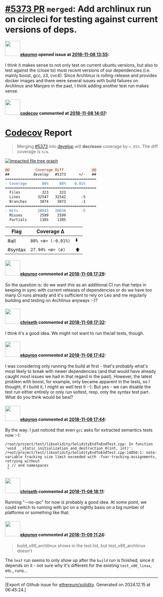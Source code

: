# [\#5373 PR](https://github.com/ethereum/solidity/pull/5373) `merged`: Add archlinux run on circleci for testing against current versions of deps.

#### <img src="https://avatars.githubusercontent.com/u/1347491?v=4" width="50">[ekpyron](https://github.com/ekpyron) opened issue at [2018-11-08 13:55](https://github.com/ethereum/solidity/pull/5373):

I think it makes sense to not only test on current ubuntu versions, but also to test against the (close to) most recent versions of our dependencies (i.e. mainly boost, gcc, z3, cvc4). Since Archlinux is rolling-release and provides docker images and there were several issues with build failures on Archlinux and Manjaro in the past, I think adding another test run makes sense.

#### <img src="https://avatars.githubusercontent.com/in/254?v=4" width="50">[codecov](https://github.com/apps/codecov) commented at [2018-11-08 14:07](https://github.com/ethereum/solidity/pull/5373#issuecomment-437005256):

# [Codecov](https://codecov.io/gh/ethereum/solidity/pull/5373?src=pr&el=h1) Report
> Merging [#5373](https://codecov.io/gh/ethereum/solidity/pull/5373?src=pr&el=desc) into [develop](https://codecov.io/gh/ethereum/solidity/commit/cbd0116e98862a36d6c904ed03d8d26b248838f0?src=pr&el=desc) will **decrease** coverage by `<.01%`.
> The diff coverage is `n/a`.

[![Impacted file tree graph](https://codecov.io/gh/ethereum/solidity/pull/5373/graphs/tree.svg?width=650&token=87PGzVEwU0&height=150&src=pr)](https://codecov.io/gh/ethereum/solidity/pull/5373?src=pr&el=tree)

```diff
@@            Coverage Diff             @@
##           develop   #5373      +/-   ##
==========================================
- Coverage       88%     88%   -0.01%     
==========================================
  Files          323     323              
  Lines        32547   32542       -5     
  Branches      3874    3873       -1     
==========================================
- Hits         28643   28638       -5     
  Misses        2599    2599              
  Partials      1305    1305
```

| Flag | Coverage Δ | |
|---|---|---|
| #all | `88% <ø> (-0.01%)` | :arrow_down: |
| #syntax | `27.94% <ø> (ø)` | :arrow_up: |

#### <img src="https://avatars.githubusercontent.com/u/1347491?v=4" width="50">[ekpyron](https://github.com/ekpyron) commented at [2018-11-08 17:29](https://github.com/ethereum/solidity/pull/5373#issuecomment-437086924):

So the question is: do we want this as an additional CI run that helps in keeping in sync with current releases of dependencies or do we have too many CI runs already and it's sufficient to rely on Leo and me regularly building and testing on Archlinux anyways :-)?

#### <img src="https://avatars.githubusercontent.com/u/9073706?v=4" width="50">[chriseth](https://github.com/chriseth) commented at [2018-11-08 17:32](https://github.com/ethereum/solidity/pull/5373#issuecomment-437088139):

I think it's a good idea. We might not want to run the/all tests, though.

#### <img src="https://avatars.githubusercontent.com/u/1347491?v=4" width="50">[ekpyron](https://github.com/ekpyron) commented at [2018-11-08 17:42](https://github.com/ethereum/solidity/pull/5373#issuecomment-437091378):

I was considering only running the build at first - that's probably what's most likely to break with newer dependencies (and that would have already caught most issues we had in that regard in the past). However, the latest problem with boost, for example, only became apparent in the tests, so I thought, if I build it, I might as well test it :-).
But yes - we can disable the test run either entirely or only run soltest, resp. only the syntax test part. What do you think would be best?

#### <img src="https://avatars.githubusercontent.com/u/1347491?v=4" width="50">[ekpyron](https://github.com/ekpyron) commented at [2018-11-08 17:44](https://github.com/ethereum/solidity/pull/5373#issuecomment-437091923):

By the way: I just noticed that even ``gcc`` asks for extracted semantics tests now :-):

```
/root/project/test/libsolidity/SolidityEndToEndTest.cpp: In function 'void __static_initialization_and_destruction_0(int, int)':
/root/project/test/libsolidity/SolidityEndToEndTest.cpp:14050:1: note: variable tracking size limit exceeded with -fvar-tracking-assignments, retrying without
 } // end namespaces
 ^
```

#### <img src="https://avatars.githubusercontent.com/u/9073706?v=4" width="50">[chriseth](https://github.com/chriseth) commented at [2018-11-08 18:11](https://github.com/ethereum/solidity/pull/5373#issuecomment-437100767):

Running "--no-ipc" for now is probably a good idea. At some point, we could switch to running with ipc on a nightly basis on a big number of platforms or something like that.

#### <img src="https://avatars.githubusercontent.com/u/1347491?v=4" width="50">[ekpyron](https://github.com/ekpyron) commented at [2018-11-09 11:24](https://github.com/ethereum/solidity/pull/5373#issuecomment-437331630):

> build_x86_archlinux shows in the test list, but test_x86_archlinux doesn't

The ``test`` run seems to only show up after the ``build`` run is finished, since it depends on it - not sure why it's different for the existing ``test_x86_linux``, etc., runs...


-------------------------------------------------------------------------------



[Export of Github issue for [ethereum/solidity](https://github.com/ethereum/solidity). Generated on 2024.12.15 at 06:45:24.]
